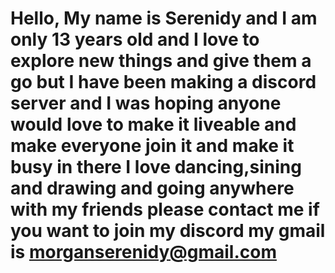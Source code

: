# Hello, My name is Serenidy and I am only 13 years old and I love to explore new things and give them a go but I have been making a discord server and I was hoping anyone would love to make it liveable and make everyone join it and make it busy in there I love dancing,sining and drawing and going anywhere with my friends please contact me if you want to join my discord my gmail is morganserenidy@gmail.com
